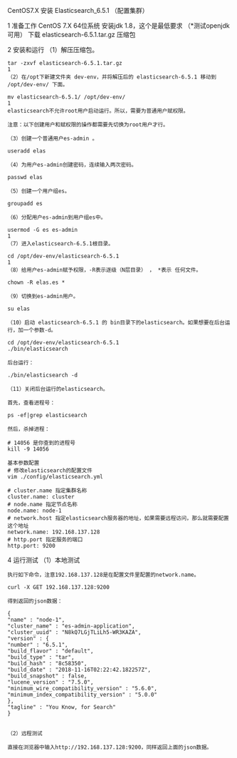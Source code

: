 CentOS7.X 安装 Elasticsearch_6.5.1 （配置集群）

1 准备工作
	CentOS 7.X 64位系统
	安装jdk 1.8，这个是最低要求 （*测试openjdk 可用）
	下载 elasticsearch-6.5.1.tar.gz 压缩包

2 安装和运行
	（1）解压压缩包。

	tar -zxvf elasticsearch-6.5.1.tar.gz
	1
	（2）在/opt下新建文件夹 dev-env，并将解压后的 elasticsearch-6.5.1 移动到 /opt/dev-env/ 下面。
	
	mv elasticsearch-6.5.1/ /opt/dev-env/
	1
	elasticsearch不允许root用户启动运行。所以，需要为普通用户赋权限。
	
	注意：以下创建用户和赋权限的操作都需要先切换为root用户才行。
	
	（3）创建一个普通用户es-admin 。
	
	useradd elas
	
	（4）为用户es-admin创建密码，连续输入两次密码。
	
	passwd elas
	
	（5）创建一个用户组es。
	
	groupadd es
	
	（6）分配用户es-admin到用户组es中。
	
	usermod -G es es-admin
	1
	（7）进入elasticsearch-6.5.1根目录。
	
	cd /opt/dev-env/elasticsearch-6.5.1
	1
	（8）给用户es-admin赋予权限，-R表示逐级（N层目录） ， *表示 任何文件。
	
	chown -R elas.es *
	
	（9）切换到es-admin用户。
	
	su elas
	
	（10）启动 elasticsearch-6.5.1 的 bin目录下的elasticsearch。如果想要在后台运行，加一个参数-d。
	
	cd /opt/dev-env/elasticsearch-6.5.1
	./bin/elasticsearch
	
	后台运行：
	
	./bin/elasticsearch -d
	
	（11）关闭后台运行的elasticsearch。
	
	首先，查看进程号：
	
	ps -ef|grep elasticsearch
	
	然后，杀掉进程：
	
	# 14056 是你查到的进程号
	kill -9 14056
	
	基本参数配置
	# 修改elasticsearch的配置文件
	vim ./config/elasticsearch.yml
	
	# cluster.name 指定集群名称
	cluster.name: cluster
	# node.name 指定节点名称
	node.name: node-1
	# network.host 指定elasticsearch服务器的地址，如果需要远程访问，那么就需要配置这个地址
	network.name: 192.168.137.128
	# http.port 指定服务的端口
	http.port: 9200

4 运行测试
	（1）本地测试

	执行如下命令，注意192.168.137.128是在配置文件里配置的network.name。
	
	curl -X GET 192.168.137.128:9200
	
	得到返回的json数据：
	
	{
	"name" : "node-1",
	"cluster_name" : "es-admin-application",
	"cluster_uuid" : "N8kQ7LGjTLiLh5-WR3KAZA",
	"version" : {
	"number" : "6.5.1",
	"build_flavor" : "default",
	"build_type" : "tar",
	"build_hash" : "8c58350",
	"build_date" : "2018-11-16T02:22:42.182257Z",
	"build_snapshot" : false,
	"lucene_version" : "7.5.0",
	"minimum_wire_compatibility_version" : "5.6.0",
	"minimum_index_compatibility_version" : "5.0.0"
	},
	"tagline" : "You Know, for Search"
	}


	（2）远程测试
	
	直接在浏览器中输入http://192.168.137.128:9200，同样返回上面的json数据。